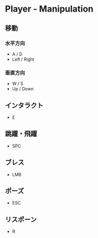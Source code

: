 # Player - Manipulation

## 移動

### 水平方向

* A / D
* Left / Right

### 垂直方向

* W / S
* Up / Down

## インタラクト

* E

## 跳躍・飛躍

* SPC

## ブレス

* LMB

## ポーズ

* ESC

## リスポーン

* R
